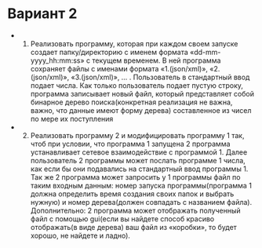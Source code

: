 # Вариант 2

- 1) Реализовать программу, которая при каждом своем запуске создает папку/директорию с
именем формата «dd-mm-yyyy_hh:mm:ss» с текущем временем. В ней программа сохраняет
файлы с именами формата «1.(json/xml)», «2.(json/xml)», «3.(json/xml)», … . Пользователь в
стандартный ввод подает числа. Как только пользователь подает пустую строку, программа
записывает новый файл, который представляет собой бинарное дерево поиска(конкретная
реализация не важна, важно, что данные имеют форму дерева) составленное из чисел по мере
их поступления

- 2) Реализовать программу 2 и модифицировать программу 1 так, чтоб при условии, что
программа 1 запущена 2 программа устанавливает сетевое взаимодействие с программой 1.
Далее пользователь 2 программы может послать программе 1 числа, как если бы они
подавались на стандартный ввод программы 1. Так же 2 программа может запросить у 1
программы файл по таким входным данным: номер запуска программы(программа 1 должна
определить время создания своих папок и выбрать нужную) и номер дерева(должен
совпадать с названием файла). Дополнительно: 2 программа может отображать
полученный файл с помощью gui(если вы найдете способ красиво отображать(в виде
дерева) ваш файл из «коробки», то будет хорошо, не найдете и ладно).
